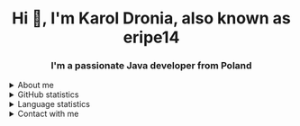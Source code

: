 <h1 align="center">Hi 👋, I'm Karol Dronia, also known as eripe14</h1>
<h3 align="center">I'm a passionate Java developer from Poland</h3>

<details>
  <summary>About me</summary>
  <p>&#8226 🤝 I am a member of the EternalCode organization, which focuses on developing open-source projects. <a href =               "https://github.com/EternalCodeTeam">EternalCodeTeam</a>
  </p>

  <p>&#8226 🔭 I’m currently learning <b>Java</b></p>

  <p>&#8226 📫 How to reach me? Discord <b>eripe14</b></p>
</details>

<details>
  <summary>GitHub statistics</summary>
  <p align = "center">
    <img src = "https://github-readme-stats.vercel.app/api?username=eripe14&count_private=true&show_icons=true&theme=dracula"></img> 
  </p>
</details>

<details>
  <summary>Language statistics</summary>
  <p align = "center">
    <img src = "https://github-readme-stats.vercel.app/api/top-langs/?username=eripe14&layout=compact&theme=dracula"></img> 
  </p>
</details>

<details>
  <summary>Contact with me</summary>
  <p align = "center">
    <img src = "https://discord.c99.nl/widget/theme-3/406091568378937344.png"</img>
  </p>
</details>
